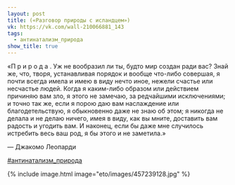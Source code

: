 ```yaml
---
layout: post
title: («Разговор природы с исландцем»)
vk: https://vk.com/wall-210066881_143
tags:
  - антинатализм_природа
show_title: true
---
```

«П р и р о д а . Уж не вообразил ли ты, будто мир создан ради
вас? Знай же, что, творя, устанавливая порядок и вообще что-либо совершая, я почти всегда имела и имею в виду нечто иное, нежели счастье или несчастье людей. Когда я каким-либо образом или действием причиняю вам зло, я этого не замечаю, за редчайшими исключениями; и точно так же, если я порою даю вам наслаждение или благодетельствую, я обыкновенно даже не знаю об этом; я никогда не делала и не делаю ничего, имея в виду, как вы мните, доставить вам радость и угодить вам. И наконец, если бы даже мне случилось истребить весь ваш род, я бы этого и не заметила.»

— Джакомо Леопарди

[#антинатализм_природа](poisk.html#антинатализм_природа)

{% include image.html image="eto/images/457239128.jpg" %}